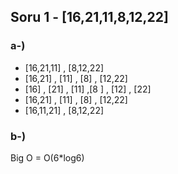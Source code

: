 ## Soru 1 - [16,21,11,8,12,22]

### a-)
- [16,21,11] , [8,12,22]
- [16,21] , [11] , [8] , [12,22]
- [16] , [21] , [11] ,[8 ] , [12] , [22]
- [16,21] , [11] , [8] , [12,22]
- [16,11,21] , [8,12,22]

### b-)
Big O = O(6*log6)
